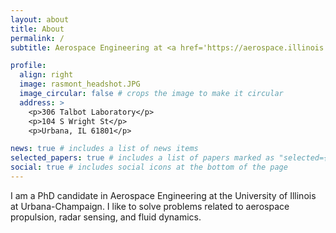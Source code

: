 ```yaml
---
layout: about
title: About
permalink: /
subtitle: Aerospace Engineering at <a href='https://aerospace.illinois.edu/'>UIUC</a>

profile:
  align: right
  image: rasmont_headshot.JPG
  image_circular: false # crops the image to make it circular
  address: >
    <p>306 Talbot Laboratory</p>
    <p>104 S Wright St</p>
    <p>Urbana, IL 61801</p>

news: true # includes a list of news items
selected_papers: true # includes a list of papers marked as "selected={true}"
social: true # includes social icons at the bottom of the page
---
```


I am a PhD candidate in Aerospace Engineering at the University of Illinois at Urbana-Champaign. I like to solve problems related to aerospace propulsion, radar sensing, and fluid dynamics.
